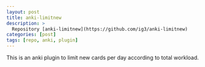 ```yaml
---
layout: post
title: anki-limitnew
description: >
  Repository [anki-limitnew](https://github.com/ig3/anki-limitnew)
categories: [post]
tags: [repo, anki, plugin]
---
```


This is an anki plugin to limit new cards per day according to total
workload. 
